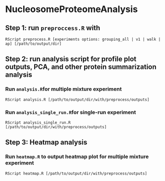 # NucleosomeProteomeAnalysis

## Step 1: run `preproccess.R` with 
```
RScript preprocess.R [experiments options: grouping_all | v1 | walk | ap] [/path/to/output/dir]
```
## Step 2: run analysis script for profile plot outputs, PCA, and other protein summarization analysis
### Run `analysis.R`for multiple mixture experiment
```
RScript analysis.R [/path/to/output/dir/with/preprocess/outputs]
```

### Run `analysis_single_run.R`for single-run experiment
```
RScript analysis_single_run.R [/path/to/output/dir/with/preprocess/outputs]
```
## Step 3: Heatmap analysis
### Run `heatmap.R` to output heatmap plot for multiple mixture experiment
```
RScript heatmap.R [/path/to/output/dir/with/preprocess/outputs]
```
